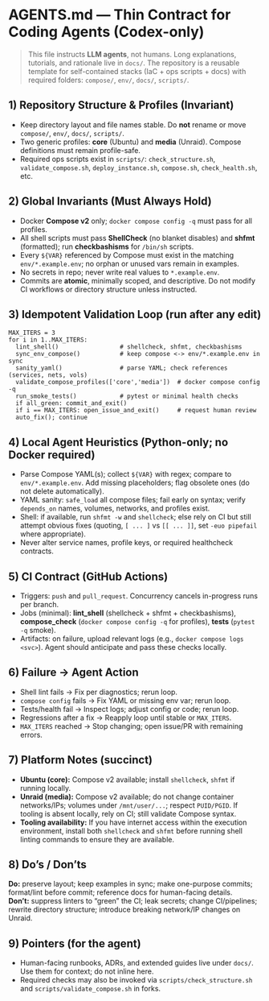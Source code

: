 # AGENTS.md — Thin Contract for Coding Agents (Codex-only)
>
> This file instructs **LLM agents**, not humans. Long explanations, tutorials, and rationale live in `docs/`. The repository is a reusable template for self-contained stacks (IaC + ops scripts + docs) with required folders: `compose/`, `env/`, `docs/`, `scripts/`.
>
## 1) Repository Structure & Profiles (Invariant)

- Keep directory layout and file names stable. Do **not** rename or move `compose/`, `env/`, `docs/`, `scripts/`.
- Two generic profiles: **core** (Ubuntu) and **media** (Unraid). Compose definitions must remain profile-safe.
- Required ops scripts exist in `scripts/`: `check_structure.sh`, `validate_compose.sh`, `deploy_instance.sh`, `compose.sh`, `check_health.sh`, etc.

## 2) Global Invariants (Must Always Hold)

- Docker **Compose v2** only; `docker compose config -q` must pass for all profiles.
- All shell scripts must pass **ShellCheck** (no blanket disables) and **shfmt** (formatted); run **checkbashisms** for `/bin/sh` scripts.
- Every `${VAR}` referenced by Compose must exist in the matching `env/*.example.env`; no orphan or unused vars remain in examples.
- No secrets in repo; never write real values to `*.example.env`.
- Commits are **atomic**, minimally scoped, and descriptive. Do not modify CI workflows or directory structure unless instructed.

## 3) Idempotent Validation Loop (run after any edit)

```pseudo
MAX_ITERS = 3
for i in 1..MAX_ITERS:
  lint_shell()                 # shellcheck, shfmt, checkbashisms
  sync_env_compose()           # keep compose <-> env/*.example.env in sync
  sanity_yaml()                # parse YAML; check references (services, nets, vols)
  validate_compose_profiles(['core','media'])  # docker compose config -q
  run_smoke_tests()            # pytest or minimal health checks
  if all_green: commit_and_exit()
  if i == MAX_ITERS: open_issue_and_exit()     # request human review
  auto_fix(); continue
```

## 4) Local Agent Heuristics (Python-only; no Docker required)

- Parse Compose YAML(s); collect `${VAR}` with regex; compare to `env/*.example.env`. Add missing placeholders; flag obsolete ones (do not delete automatically).
- YAML sanity: `safe_load` all compose files; fail early on syntax; verify `depends_on` names, volumes, networks, and profiles exist.
- Shell: if available, run `shfmt -w` and `shellcheck`; else rely on CI but still attempt obvious fixes (quoting, `[ ... ]` vs `[[ ... ]]`, set `-euo pipefail` where appropriate).
- Never alter service names, profile keys, or required healthcheck contracts.

## 5) CI Contract (GitHub Actions)

- Triggers: `push` and `pull_request`. Concurrency cancels in-progress runs per branch.
- Jobs (minimal): **lint_shell** (shellcheck + shfmt + checkbashisms), **compose_check** (`docker compose config -q` for profiles), **tests** (`pytest -q` smoke).
- Artifacts: on failure, upload relevant logs (e.g., `docker compose logs <svc>`). Agent should anticipate and pass these checks locally.

## 6) Failure → Agent Action

- Shell lint fails → Fix per diagnostics; rerun loop.
- `compose config` fails → Fix YAML or missing env var; rerun loop.
- Tests/health fail → Inspect logs; adjust config or code; rerun loop.
- Regressions after a fix → Reapply loop until stable or `MAX_ITERS`.
- `MAX_ITERS` reached → Stop changing; open issue/PR with remaining errors.

## 7) Platform Notes (succinct)

- **Ubuntu (core):** Compose v2 available; install `shellcheck`, `shfmt` if running locally.
- **Unraid (media):** Compose v2 available; do not change container networks/IPs; volumes under `/mnt/user/...`; respect `PUID/PGID`. If tooling is absent locally, rely on CI; still validate Compose syntax.
- **Tooling availability:** If you have internet access within the execution environment, install both `shellcheck` and `shfmt` before running shell linting commands to ensure they are available.

## 8) Do’s / Don’ts

**Do:** preserve layout; keep examples in sync; make one-purpose commits; format/lint before commit; reference docs for human-facing details.  
**Don’t:** suppress linters to “green” the CI; leak secrets; change CI/pipelines; rewrite directory structure; introduce breaking network/IP changes on Unraid.

## 9) Pointers (for the agent)

- Human-facing runbooks, ADRs, and extended guides live under `docs/`. Use them for context; do not inline here.
- Required checks may also be invoked via `scripts/check_structure.sh` and `scripts/validate_compose.sh` in forks.
